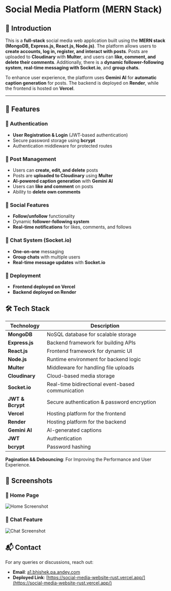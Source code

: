 # Social Media Platform (MERN Stack)

## 🌟 Introduction
This is a **full-stack** social media web application built using the **MERN stack (MongoDB, Express.js, React.js, Node.js)**. The platform allows users to **create accounts, log in, register, and interact with posts**. Posts are uploaded to **Cloudinary** with **Multer**, and users can **like, comment, and delete their comments**. Additionally, there is a **dynamic follower-following system**, **real-time messaging with Socket.io**, and **group chats**.

To enhance user experience, the platform uses **Gemini AI** for **automatic caption generation** for posts. The backend is deployed on **Render**, while the frontend is hosted on **Vercel**.

---

## 🚀 Features

### 🔹 Authentication
- **User Registration & Login** (JWT-based authentication)
- Secure password storage using **bcrypt**
- Authentication middleware for protected routes

### 🔹 Post Management
- Users can **create, edit, and delete** posts
- Posts are **uploaded to Cloudinary** using **Multer**
- **AI-powered caption generation** with **Gemini AI**
- Users can **like and comment** on posts
- Ability to **delete own comments**

### 🔹 Social Features
- **Follow/unfollow** functionality
- Dynamic **follower-following system**
- **Real-time notifications** for likes, comments, and follows

### 🔹 Chat System (Socket.io)
- **One-on-one** messaging
- **Group chats** with multiple users
- **Real-time message updates** with **Socket.io**

### 🔹 Deployment
- **Frontend deployed on Vercel**
- **Backend deployed on Render**

## 🛠️ Tech Stack
| Technology  | Description  |
|-------------|--------------|
| **MongoDB** | NoSQL database for scalable storage |
| **Express.js** | Backend framework for building APIs |
| **React.js** | Frontend framework for dynamic UI |
| **Node.js** | Runtime environment for backend logic |
| **Multer** | Middleware for handling file uploads |
| **Cloudinary** | Cloud-based media storage |
| **Socket.io** | Real-time bidirectional event-based communication |
| **JWT & Bcrypt** | Secure authentication & password encryption |
| **Vercel** | Hosting platform for the frontend |
| **Render** | Hosting platform for the backend |
| **Gemini AI** | AI-generated captions |
| **JWT** | Authentication |
| **bcrypt** | Password hashing |
 **Pagination && Debouncing**: For Improving the Performance and User Experience. 
 
## 📸 Screenshots
### 🔹 Home Page
![Home Screenshot](https://via.placeholder.com/600x300)

### 🔹 Chat Feature
![Chat Screenshot](https://via.placeholder.com/600x300)


## 📬 Contact
For any queries or discussions, reach out:
- **Email**: [a1.bhishek.pa.andey.com](mailto:a1.bhishek.p1.andey@gmail.com)
- **Deployed Link**: [https://social-media-website-rust.vercel.app/](https://social-media-website-rust.vercel.app/)
